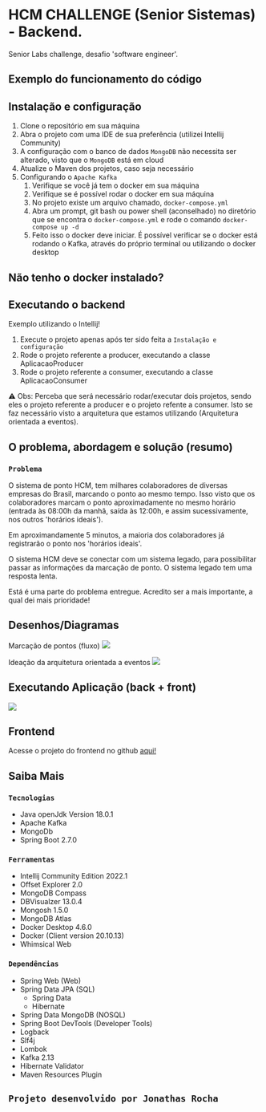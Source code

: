 # HCM CHALLENGE (Senior Sistemas) - Backend.

Senior Labs challenge, desafio 'software engineer'.

## Exemplo do funcionamento do código

## Instalação e configuração

1. Clone o repositório em sua máquina
2. Abra o projeto com uma IDE de sua preferência (utilizei Intellij Community)
3. A configuração com o banco de dados `MongoDB` não necessita ser alterado, visto que o `MongoDB` está em cloud
4. Atualize o Maven dos projetos, caso seja necessário
5. Configurando o `Apache Kafka`
   1. Verifique se você já tem o docker em sua máquina
   2. Verifique se é possível rodar o docker em sua máquina
   3. No projeto existe um arquivo chamado, `docker-compose.yml`
   4. Abra um prompt, git bash ou power shell (aconselhado) no diretório que se encontra o `docker-compose.yml` e rode o comando ```docker-compose up -d```
   5. Feito isso o docker deve iniciar. É possível verificar se o docker está rodando o Kafka, através do próprio terminal ou utilizando o docker desktop

## Não tenho o docker instalado?

## Executando o backend

Exemplo utilizando o Intellij!

1. Execute o projeto apenas após ter sido feita a `Instalação e configuração`
2. Rode o projeto referente a producer, executando a classe AplicacaoProducer
3. Rode o projeto referente a consumer, executando a classe AplicacaoConsumer

⚠ Obs: Perceba que será necessário rodar/executar dois projetos, sendo eles o projeto referente a producer e o projeto refente a consumer.
Isto se faz necessário visto a arquitetura que estamos utilizando (Arquitetura orientada a eventos).

## O problema, abordagem e solução (resumo)

### `Problema`

O sistema de ponto HCM, tem milhares colaboradores de diversas empresas do Brasil, marcando o ponto ao mesmo tempo.
Isso visto que os colaboradores marcam o ponto aproximadamente no mesmo horário (entrada às 08:00h da manhã, saída às 12:00h, e assim sucessivamente, nos outros 'horários ideais').

Em aproximandamente 5 minutos, a maioria dos colaboradores já registrarão o ponto nos 'horários ideais'.

O sistema HCM deve se conectar com um sistema legado, para possibilitar passar as informações da marcação de ponto.
O sistema legado tem uma resposta lenta.

Está é uma parte do problema entregue. Acredito ser a mais importante, a qual dei mais prioridade!

## Desenhos/Diagramas

Marcação de pontos (fluxo)
![](https://github.com/jonathasrochadesouza/hcm-challenge-senior-backend/git_assets_readme/hcm_challenge_diagram.png)

Ideação da arquitetura orientada a eventos
![](https://github.com/jonathasrochadesouza/hcm-challenge-senior-backend/git_assets_readme/hcm_challenge_arquitetura.png)

## Executando Aplicação (back + front)

![](https://github.com/jonathasrochadesouza/hcm-challenge-senior-backend/git_assets_readme/hcm-challenge-gif-eventos-marcacao-de-ponto.gif)

## Frontend

Acesse o projeto do frontend no github [aqui!](https://github.com/jonathasrochadesouza/hcm-challenge-senior-frontend)

## Saiba Mais

### `Tecnologias`
* Java openJdk Version 18.0.1
* Apache Kafka
* MongoDb 
* Spring Boot 2.7.0

### `Ferramentas`

* Intellij Community Edition 2022.1
* Offset Explorer 2.0
* MongoDB Compass
* DBVisualzer 13.0.4
* Mongosh 1.5.0
* MongoDB Atlas
* Docker Desktop 4.6.0
* Docker (Client version 20.10.13)
* Whimsical Web

### `Dependências`

* Spring Web (Web)
* Spring Data JPA (SQL)
  * Spring Data
  * Hibernate
* Spring Data MongoDB (NOSQL)
* Spring Boot DevTools (Developer Tools)
* Logback
* Slf4j
* Lombok
* Kafka 2.13
* Hibernate Validator
* Maven Resources Plugin

## `Projeto desenvolvido por Jonathas Rocha`
